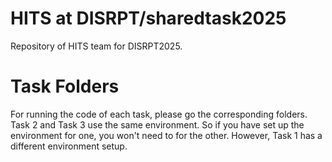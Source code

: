 # HITS at DISRPT/sharedtask2025
Repository of HITS team for DISRPT2025.

# Task Folders
For running the code of each task, please go the corresponding folders. Task 2 and Task 3 use the same environment. So if you have set up the environment for one, you won't need to for the other. However, Task 1 has a different environment setup.

